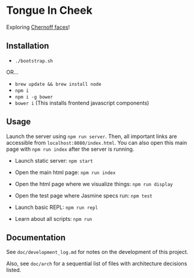 # Tongue In Cheek

Exploring [Chernoff faces][3]!

## Installation

* `./bootstrap.sh`

OR...

* `brew update && brew install node`
* `npm i`
* `npm i -g bower`
* `bower i` (This installs frontend javascript components)

## Usage

Launch the server using `npm run server`. Then, all important links are
accessible from `localhost:8080/index.html`. You can also open this main page
with `npm run index` after the server is running.

* Launch static server: `npm start`
* Open the main html page: `npm run index`
* Open the html page where we visualize things: `npm run display`
* Open the test page where Jasmine specs run: `npm test`

* Launch basic REPL: `npm run repl`
* Learn about all scripts: `npm run`


## Documentation

See `doc/development_log.md` for notes on the development of this project.

Also, see `doc/arch` for a sequential list of files with architecture
decisions listed.


[1]: https://raw.githubusercontent.com/github/gitignore/master/Node.gitignore
[2]: http://www.wolfe.id.au/2014/02/01/getting-a-new-node-project-started-with-npm/
[3]: https://en.wikipedia.org/wiki/Chernoff_face
